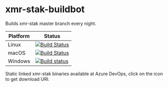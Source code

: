 # xmr-stak-buildbot

Builds xmr-stak master branch every night. 

| Platform | Status |
| -------- | ------ |
| Linux    | [![Build Status](https://dev.azure.com/nekomimiswitch/General/_apis/build/status/xmr-stak-linux)](https://dev.azure.com/nekomimiswitch/General/_build/latest?definitionId=10) |
| macOS    | [![Build Status](https://dev.azure.com/nekomimiswitch/General/_apis/build/status/xmr-stak-macos)](https://dev.azure.com/nekomimiswitch/General/_build/latest?definitionId=12) |
| Windows  | [![Build status](https://dev.azure.com/nekomimiswitch/General/_apis/build/status/xmr-stak-windows)](https://dev.azure.com/nekomimiswitch/General/_build/latest?definitionId=11) |

Static linked xmr-stak binaries available at Azure DevOps, click on the icon to get download URI.
